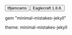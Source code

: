 <Localsore rect>
  <html>
    <head>
   <a href="https://www.tfljamcams.net/">
    <button>tfljamcams</button>
</a>

   <a href="https://eaglercraft.com/mc/1.8.8/">
    <button>Eaglecraft 1.8.8.</button>
</a>

gem "minimal-mistakes-jekyll"

theme: minimal-mistakes-jekyll
       
  	

       
